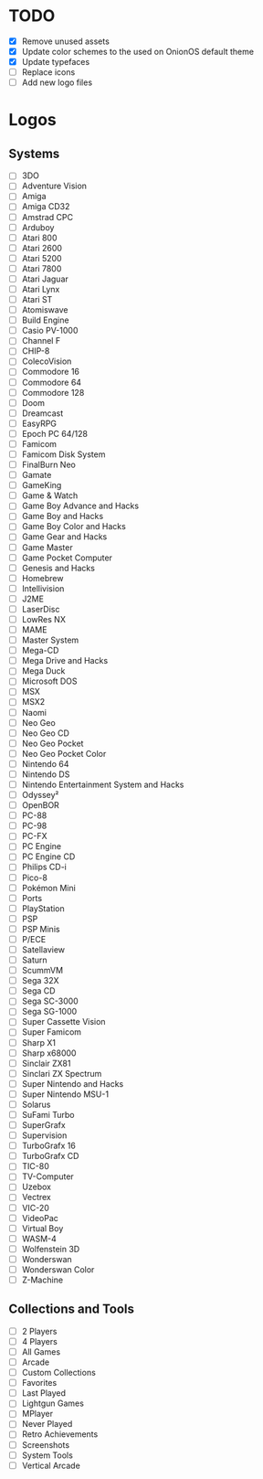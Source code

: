 # TODO

- [x] Remove unused assets
- [x] Update color schemes to the used on OnionOS default theme
- [x] Update typefaces
- [ ] Replace icons
- [ ] Add new logo files

# Logos
## Systems

- [ ] 3DO
- [ ] Adventure Vision
- [ ] Amiga
- [ ] Amiga CD32
- [ ] Amstrad CPC
- [ ] Arduboy
- [ ] Atari 800
- [ ] Atari 2600
- [ ] Atari 5200
- [ ] Atari 7800
- [ ] Atari Jaguar
- [ ] Atari Lynx
- [ ] Atari ST
- [ ] Atomiswave
- [ ] Build Engine
- [ ] Casio PV-1000
- [ ] Channel F
- [ ] CHIP-8
- [ ] ColecoVision
- [ ] Commodore 16
- [ ] Commodore 64
- [ ] Commodore 128
- [ ] Doom
- [ ] Dreamcast
- [ ] EasyRPG
- [ ] Epoch PC 64/128
- [ ] Famicom
- [ ] Famicom Disk System
- [ ] FinalBurn Neo
- [ ] Gamate
- [ ] GameKing
- [ ] Game & Watch
- [ ] Game Boy Advance and Hacks
- [ ] Game Boy and Hacks
- [ ] Game Boy Color and Hacks
- [ ] Game Gear and Hacks
- [ ] Game Master
- [ ] Game Pocket Computer
- [ ] Genesis and Hacks
- [ ] Homebrew
- [ ] Intellivision
- [ ] J2ME
- [ ] LaserDisc
- [ ] LowRes NX
- [ ] MAME
- [ ] Master System
- [ ] Mega-CD
- [ ] Mega Drive and Hacks
- [ ] Mega Duck
- [ ] Microsoft DOS
- [ ] MSX
- [ ] MSX2
- [ ] Naomi
- [ ] Neo Geo
- [ ] Neo Geo CD
- [ ] Neo Geo Pocket
- [ ] Neo Geo Pocket Color
- [ ] Nintendo 64
- [ ] Nintendo DS
- [ ] Nintendo Entertainment System and Hacks
- [ ] Odyssey²
- [ ] OpenBOR
- [ ] PC-88
- [ ] PC-98
- [ ] PC-FX
- [ ] PC Engine
- [ ] PC Engine CD
- [ ] Philips CD-i
- [ ] Pico-8
- [ ] Pokémon Mini
- [ ] Ports
- [ ] PlayStation
- [ ] PSP
- [ ] PSP Minis
- [ ] P/ECE
- [ ] Satellaview
- [ ] Saturn
- [ ] ScummVM
- [ ] Sega 32X
- [ ] Sega CD
- [ ] Sega SC-3000
- [ ] Sega SG-1000
- [ ] Super Cassette Vision
- [ ] Super Famicom
- [ ] Sharp X1
- [ ] Sharp x68000
- [ ] Sinclair ZX81
- [ ] Sinclari ZX Spectrum
- [ ] Super Nintendo and Hacks 
- [ ] Super Nintendo MSU-1
- [ ] Solarus
- [ ] SuFami Turbo
- [ ] SuperGrafx
- [ ] Supervision
- [ ] TurboGrafx 16
- [ ] TurboGrafx CD
- [ ] TIC-80
- [ ] TV-Computer
- [ ] Uzebox
- [ ] Vectrex
- [ ] VIC-20
- [ ] VideoPac
- [ ] Virtual Boy
- [ ] WASM-4
- [ ] Wolfenstein 3D
- [ ] Wonderswan
- [ ] Wonderswan Color
- [ ] Z-Machine

## Collections and Tools

- [ ] 2 Players
- [ ] 4 Players
- [ ] All Games
- [ ] Arcade
- [ ] Custom Collections
- [ ] Favorites
- [ ] Last Played
- [ ] Lightgun Games
- [ ] MPlayer
- [ ] Never Played
- [ ] Retro Achievements
- [ ] Screenshots
- [ ] System Tools
- [ ] Vertical Arcade

<!-- # About

![Version 1.230220](https://img.shields.io/badge/Version_1.230220-ad5f00?style=for-the-badge)

Albedo is a theme for EmulationStation. It's a fork of [Elementerial](https://github.com/mluizvitor/es-theme-elementerial), another ES theme built by me.
It has flat surfaces, plays with transparency and sharp edges.

> This theme supports custom backgrounds. Read [CUSTOMBG.md](CUSTOMBG.md) for more details.
> 
> I made an web app to load, crop and save images named as the designated system.
> It's not powerful as Photoshop or GIMP, but help collect a lot of images and download them in one go.
> 
> Access [Albedo Wallpaper Cropper](https://albedo-wallpaper-cropper.vercel.app).
> 
>  If you're concerned about privacy, this web app will never collect or send any information anywhere. The images loaded are saved locally on the browser database. As an web app, it can be used offline after the first load.

# Compatibility

Created for and tested on the following resolutions:
- **480x320** (3:2 screen ratio), tested on Anbernic RG351M running AmberELEC
- **640x480** (4:3 screen ratio), tested on VirtualBox running Batocera
- **1920x1152** (5:3 screen ratio), tested on VirtualBox running Batocera

Albedo was made for [AmberELEC](https://amberelec.org) supported devices, as RG351P/M/V/MP, RG552, but can be used on other systems running EmulationStation (no guarantee).

<br>

# Screenshots
|  ![](./.github/0001.png)  |                   ![](./.github/0002.png)                   |
| :-----------------------: | :---------------------------------------------------------: |
| Colored Logos + Scanlines | Monochromatic Logos + Green accent color. Removed scanlines |

|     ![](./.github/0003.png)     |                   ![](./.github/0004.png)                    |
| :-----------------------------: | :----------------------------------------------------------: |
| Grid view + Purple accent color | Detailed view + Yellow accent color + Background not blurred |

|                ![](./.github/0005.png)                 |     ![](./.github/0006.png)     |
| :----------------------------------------------------: | :-----------------------------: |
| Basic view + Blue accent color + No console background | System Menu + Pink accent color |

<br>

# Tweaks

You can choose between 10 accent colors:

![Blue](./.github/col-blue.png)
![Purple](./.github/col-purple.png)
![Pink](./.github/col-pink.png)
![Red](./.github/col-red.png)
![Orange](./.github/col-orange.png)
![Yellow](./.github/col-yellow.png)
![Green](./.github/col-green.png)
![Teal](./.github/col-teal.png)
![Beige](./.github/col-beige.png)
![Gray](./.github/col-gray.png)

Set background style for game list:

| ![Normal background](./assets/systems/homebrew.webp) | ![Blurred background](./assets/systems/blurred/megadrive.blurred.webp) | ![No background](./assets/systems/blurred/unknown.blurred.webp) |
| :--------------------------------------------------: | :--------------------------------------------------------------------: | :-------------------------------------------------------------: |
|                  Normal background                   |                           Blurred Background                           |                          No background                          |

<br>

Set background overlay:

| ![Scanlines](./.github/scanlines-on.png) | ![Clean](./.github/scanlines-off.png) |
| :--------------------------------------: | :-----------------------------------: |
|                Scanlines                 |                 Clean                 |

<br>

Load your own custom backgrounds:

> Please, read [CUSTOMBG.md](CUSTOMBG.md) for more details.

| ![Default background](./.github/bg-default.png) | ![Custom background](./.github/bg-custom.png) |
| :---------------------------------------------: | :-------------------------------------------: |
|               Default background                |               Custom Background               |

And many more.

<br>

# Supported Platforms

![Platforms: 108](https://img.shields.io/badge/Platforms:_108-3a9104?style=for-the-badge) ![plus](https://img.shields.io/badge/+-007367?style=for-the-badge) ![Special Hack variants: 8](https://img.shields.io/badge/Special_Hack_variants:_8-0d52bf?style=for-the-badge)

3DO,
Adventure Vision,
Amiga,
Amiga CD32,
Amstrad CPC,
Arduboy,
Atari 800,
Atari 2600,
Atari 5200,
Atari 7800,
Atari Jaguar,
Atari Lynx,
Atari ST,
Atomiswave,
Build Engine,
Casio PV-1000,
Channel F,
CHIP-8,
ColecoVision,
Commodore 16,
Commodore 64,
Commodore 128,
Doom,
Dreamcast,
EasyRPG,
Epoch PC 64/128,
Famicom,
Famicom Disk System,
FinalBurn Neo,
Gamate,
GameKing,
Game & Watch,
Game Boy Advance and Hacks,
Game Boy and Hacks,
Game Boy Color and Hacks,
Game Gear and Hacks,
Game Master,
Game Pocket Computer,
Genesis and Hacks,
Homebrew,
Intellivision,
J2ME,
LaserDisc,
LowRes NX,
MAME,
Master System,
Mega-CD,
Mega Drive and Hacks,
Mega Duck,
Microsoft DOS,
MSX,
MSX2,
Naomi,
Neo Geo,
Neo Geo CD,
Neo Geo Pocket,
Neo Geo Pocket Color,
Nintendo 64,
Nintendo DS,
Nintendo Entertainment System and Hacks,
Odyssey²,
OpenBOR,
PC-88,
PC-98,
PC-FX,
PC Engine,
PC Engine CD,
Philips CD-i,
Pico-8,
Pokémon Mini,
Ports,
PlayStation,
PSP,
PSP Minis,
P/ECE,
Satellaview,
Saturn,
ScummVM,
Sega 32X,
Sega CD,
Sega SC-3000,
Sega SG-1000,
Super Cassette Vision,
Super Famicom,
Sharp X1,
Sharp x68000,
Sinclair ZX81,
Sinclari ZX Spectrum,
Super Nintendo and Hacks, 
Super Nintendo MSU-1,
Solarus,
SuFami Turbo,
SuperGrafx,
Supervision,
TurboGrafx 16,
TurboGrafx CD,
TIC-80,
TV-Computer,
Uzebox,
Vectrex,
VIC-20,
VideoPac,
Virtual Boy,
WASM-4,
Wolfenstein 3D,
Wonderswan,
Wonderswan Color,
Z-Machine.

<br>

![Collections and Tools: 14](https://img.shields.io/badge/Collections_and_Tools:_14-cc3b02?style=for-the-badge)

2 Players,
4 Players,
All Games,
Arcade,
Custom Collections,
Favorites,
Last Played,
Lightgun Games,
MPlayer,
Never Played,
Retro Achievements,
Screenshots,
System Tools,
Vertical Arcade.

<br>

# License

All [videogame and computer system logos](./assets/logos/) used are the property of their respective Developers/Producers/Distributors/Licensors.


Some logos were taken from [Dan Patrick's set](https://archive.org/details/console-logos-professionally-redrawn-plus-official-versions). (Thanks for the great work).

[Fonts](./assets/fonts/) are licensed under Open Font License.

[Icons](./assets/icons/) are taken from [Pictogrammers](https://pictogrammers.com/library/mdi/). (Previously *Material Icons Community*)

All the files, code and images not mentioned above are licensed under the [MIT License](./LICENSE).

<br>

# Made With

![Inkscape](https://img.shields.io/badge/Inkscape-485a6c?style=for-the-badge&logo=Inkscape&logoColor=white)
![Figma](https://img.shields.io/badge/Figma-4d4d4d?style=for-the-badge&logo=Figma&logoColor=white)
![Visual Studio Code](https://img.shields.io/badge/Visual_Studio_Code-0d52bf?style=for-the-badge&logo=visual%20studio%20code&logoColor=white)
![And](https://img.shields.io/badge/And-cc3b02?style=for-the-badge&logoColor=white)
![Love](https://img.shields.io/badge/Love-bc245d?style=for-the-badge&logoColor=white) -->
